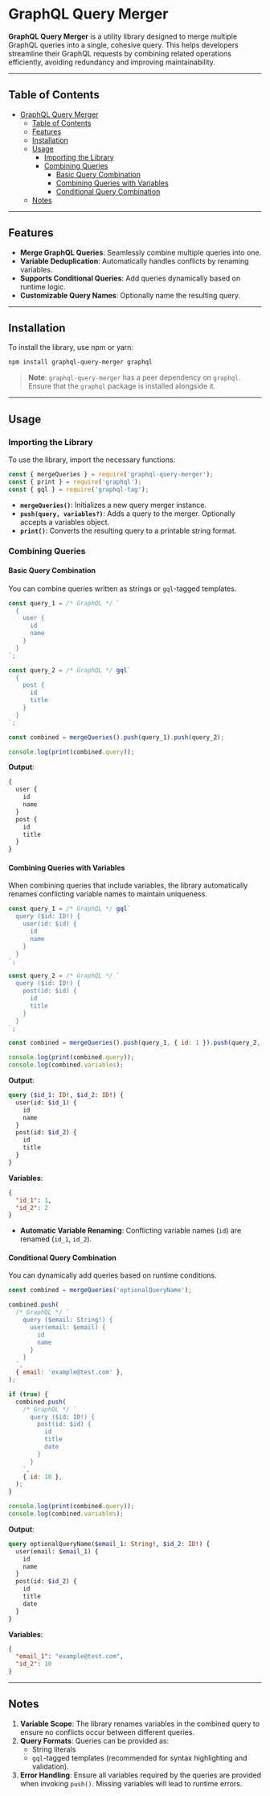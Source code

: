# GraphQL Query Merger

**GraphQL Query Merger** is a utility library designed to merge multiple GraphQL queries into a single, cohesive query. This helps developers streamline their GraphQL requests by combining related operations efficiently, avoiding redundancy and improving maintainability.

---

## Table of Contents

- [GraphQL Query Merger](#graphql-query-merger)
  - [Table of Contents](#table-of-contents)
  - [Features](#features)
  - [Installation](#installation)
  - [Usage](#usage)
    - [Importing the Library](#importing-the-library)
    - [Combining Queries](#combining-queries)
      - [Basic Query Combination](#basic-query-combination)
      - [Combining Queries with Variables](#combining-queries-with-variables)
      - [Conditional Query Combination](#conditional-query-combination)
  - [Notes](#notes)

---

## Features

- **Merge GraphQL Queries**: Seamlessly combine multiple queries into one.
- **Variable Deduplication**: Automatically handles conflicts by renaming variables.
- **Supports Conditional Queries**: Add queries dynamically based on runtime logic.
- **Customizable Query Names**: Optionally name the resulting query.

---

## Installation

To install the library, use npm or yarn:

```bash
npm install graphql-query-merger graphql
```

> **Note**: `graphql-query-merger` has a peer dependency on `graphql`. Ensure that the `graphql` package is installed alongside it.

---

## Usage

### Importing the Library

To use the library, import the necessary functions:

```javascript
const { mergeQueries } = require('graphql-query-merger');
const { print } = require('graphql');
const { gql } = require('graphql-tag');
```

- **`mergeQueries()`**: Initializes a new query merger instance.
- **`push(query, variables?)`**: Adds a query to the merger. Optionally accepts a variables object.
- **`print()`**: Converts the resulting query to a printable string format.

### Combining Queries

#### Basic Query Combination

You can combine queries written as strings or `gql`-tagged templates.

```javascript
const query_1 = /* GraphQL */ `
  {
    user {
      id
      name
    }
  }
`;

const query_2 = /* GraphQL */ gql`
  {
    post {
      id
      title
    }
  }
`;

const combined = mergeQueries().push(query_1).push(query_2);

console.log(print(combined.query));
```

**Output**:

```graphql
{
  user {
    id
    name
  }
  post {
    id
    title
  }
}
```

#### Combining Queries with Variables

When combining queries that include variables, the library automatically renames conflicting variable names to maintain uniqueness.

```javascript
const query_1 = /* GraphQL */ gql`
  query ($id: ID!) {
    user(id: $id) {
      id
      name
    }
  }
`;

const query_2 = /* GraphQL */ `
  query ($id: ID!) {
    post(id: $id) {
      id
      title
    }
  }
`;

const combined = mergeQueries().push(query_1, { id: 1 }).push(query_2, { id: 2 });

console.log(print(combined.query));
console.log(combined.variables);
```

**Output**:

```graphql
query ($id_1: ID!, $id_2: ID!) {
  user(id: $id_1) {
    id
    name
  }
  post(id: $id_2) {
    id
    title
  }
}
```

**Variables**:

```json
{
  "id_1": 1,
  "id_2": 2
}
```

- **Automatic Variable Renaming**: Conflicting variable names (`id`) are renamed (`id_1`, `id_2`).

#### Conditional Query Combination

You can dynamically add queries based on runtime conditions.

```javascript
const combined = mergeQueries('optionalQueryName');

combined.push(
  /* GraphQL */ `
    query ($email: String!) {
      user(email: $email) {
        id
        name
      }
    }
  `,
  { email: 'example@test.com' },
);

if (true) {
  combined.push(
    /* GraphQL */ `
      query ($id: ID!) {
        post(id: $id) {
          id
          title
          date
        }
      }
    `,
    { id: 10 },
  );
}

console.log(print(combined.query));
console.log(combined.variables);
```

**Output**:

```graphql
query optionalQueryName($email_1: String!, $id_2: ID!) {
  user(email: $email_1) {
    id
    name
  }
  post(id: $id_2) {
    id
    title
    date
  }
}
```

**Variables**:

```json
{
  "email_1": "example@test.com",
  "id_2": 10
}
```

---

## Notes

1. **Variable Scope**: The library renames variables in the combined query to ensure no conflicts occur between different queries.
2. **Query Formats**: Queries can be provided as:
   - String literals
   - `gql`-tagged templates (recommended for syntax highlighting and validation).
3. **Error Handling**: Ensure all variables required by the queries are provided when invoking `push()`. Missing variables will lead to runtime errors.
